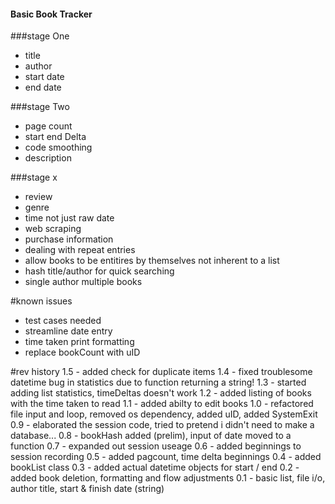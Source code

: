 #### Basic Book Tracker

###stage One
 - title
 - author
 - start date
 - end date

###stage Two
 - page count
 - start end Delta
 - code smoothing
 - description


###stage x
 - review
 - genre
 - time not just raw date
 - web scraping
 - purchase information
 - dealing with repeat entries
 - allow books to be entitires by themselves not inherent to a list
 - hash title/author for quick searching
 - single author multiple books

#known issues
 - test cases needed
 - streamline date entry
 - time taken print formatting
 - replace bookCount with uID


 #rev history
 1.5 - added check for duplicate items
 1.4 - fixed troublesome datetime bug in statistics due to function returning a string!
 1.3 - started adding list statistics, timeDeltas doesn't work
 1.2 - added listing of books with the time taken to read
 1.1 - added abilty to edit books
 1.0 - refactored file input and loop, removed os dependency, added uID, added SystemExit
 0.9 - elaborated the session code, tried to pretend i didn't need to make a database...
 0.8 - bookHash added (prelim), input of date moved to a function
 0.7 - expanded out session useage
 0.6 - added beginnings to session recording
 0.5 - added pagcount, time delta beginnings
 0.4 - added bookList class
 0.3 - added actual datetime objects for start / end
 0.2 - added book deletion, formatting and flow adjustments
 0.1 - basic list, file i/o, author title, start & finish date (string)



